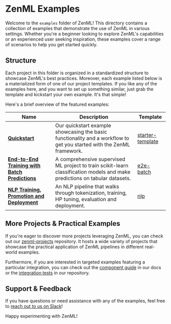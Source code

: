 # ZenML Examples

Welcome to the `examples` folder of ZenML! This directory contains a collection 
of examples that demonstrate the use of ZenML in various settings. Whether 
you're a beginner looking to explore ZenML's capabilities or an experienced 
user seeking inspiration, these examples cover a range of scenarios to help 
you get started quickly.

## Structure

Each project in this folder is organized in a standardized structure to 
showcase ZenML's best practices. Moreover, each example listed below is a 
materialized form of one of our project templates. If you like any of the 
examples here, and you want to set up something similar, just grab the template 
and kickstart your own example. It's that simple!

Here's a brief overview of the featured examples:

| Name                                                   | Description                                                                                                                  | Template                                                         |
|--------------------------------------------------------|------------------------------------------------------------------------------------------------------------------------------|------------------------------------------------------------------|
| **[Quickstart](quickstart)**                           | Our quickstart example showcasing the basic functionality and a workflow to get you started with the ZenML framework.        | [starter-template](https://github.com/zenml-io/template-starter) |
| **[End-to-End Training with Batch Predictions](e2e)**  | A comprehensive supervised ML project to train scikit-learn classification models and make predictions on tabular datasets.  | [e2e-batch](https://github.com/zenml-io/template-e2e-batch)      |
| **[NLP Training, Promotion and Deployment](nlp-case)** | An NLP pipeline that walks through tokenization, training, HP tuning, evaluation and deployment.                             | [nlp](https://github.com/zenml-io/template-nlp)                  |

## More Projects & Practical Examples

If you're eager to discover more projects leveraging ZenML, you can check out 
our [zenml-projects](https://github.com/zenml-io/zenml-projects) repository. 
It hosts a wide variety of projects that showcase the practical application 
of ZenML pipelines in different real-world examples.

Furthermore, if you are interested in targeted examples featuring a particular integration, 
you can check out the [component guide](https://docs.zenml.io/stacks-and-components/component-guide)
in our docs or the [integration tests](https://github.com/zenml-io/zenml/tree/main/tests/integration/examples)
in our repository.

## Support & Feedback

If you have questions or need assistance with any of the examples, feel free to 
[reach out to us on Slack](https://zenml.io/slack-invite/)!

Happy experimenting with ZenML!

